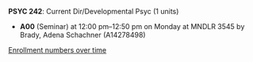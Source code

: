 **PSYC 242**: Current Dir/Developmental Psyc (1 units)

- **A00** (Seminar) at 12:00 pm–12:50 pm on Monday at MNDLR 3545 by Brady, Adena Schachner (A14278498)

[Enrollment numbers over time](./PSYC242.tsv)
